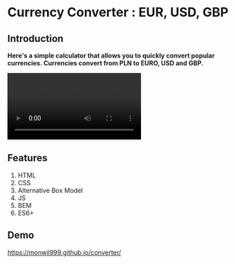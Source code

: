 # Currency Converter : EUR, USD, GBP

## Introduction

**Here's a simple calculator that allows you to quickly convert popular currencies.
Currencies convert from PLN to EURO, USD and GBP.**

![Currency Converter](/KANTOR.mp4)

## Features

1. HTML
1. CSS
1. Alternative Box Model
1. JS
1. BEM
1. ES6+

## Demo

https://monwil999.github.io/converter/
